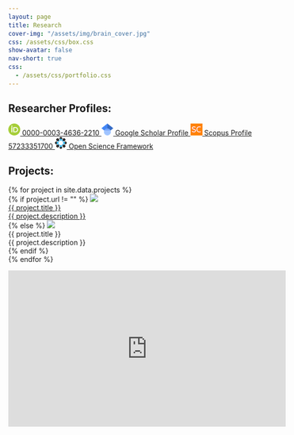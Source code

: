 ```yaml
---
layout: page
title: Research
cover-img: "/assets/img/brain_cover.jpg"
css: /assets/css/box.css
show-avatar: false
nav-short: true
css:
  - /assets/css/portfolio.css
---
```

## Researcher Profiles:
<a href="https://orcid.org/0000-0003-4636-2210" aria-label="View ORCID record" target="_blank" rel="noopener noreferrer">
<img
    src="/assets/img/logos/ORCIDiD_icon.png"
    alt="ORCID iD"/>
    0000-0003-4636-2210
</a>

<a href="https://scholar.google.co.uk/citations?user=5GAAfKoAAAAJ&hl=en" aria-label="Google Scholar Profile" target="_blank" rel="noopener noreferrer">
<img
    src="/assets/img/Google_Scholar_logo.png"
    alt="Google Scholar Profile"/>
    Google Scholar Profile
</a>

<a href="https://www.scopus.com/authid/detail.uri?authorId=57233351700" aria-label="Scopus Profile" target="_blank" rel="noopener noreferrer">
<img
    src="/assets/img/logos/scopus-logo.png"
    alt="Scopus Profile"/>
    Scopus Profile 57233351700
</a>

<a href="https://osf.io/ekmyr" aria-label="Open Science Framework" target="_blank" rel="noopener noreferrer">
<img
    src="/assets/img/osf-logo-small.png"
    alt="Open Science Framework"/>
    Open Science Framework
</a>

## Projects:

<div id="shinyapps-big">
        {% for project in site.data.projects %}
        <div class="shinyapp">
            {% if project.url != "" %}
              <a class="applink" href="{{ project.url }}" target="_blank" rel="noopener">
              <img class="appimg" src="/assets/img/screenshots/{{ project.img }}" />
              <div class="apptitle">{{ project.title }}</div>
              <div class="appdesc">{{ project.description }}</div>
            </a>
            {% else %}
              <img class="appimg" src="/assets/img/screenshots/{{ project.img }}" />
              <div class="apptitle">{{ project.title }}</div>
              <div class="appdesc">{{ project.description }}</div>
            {% endif %}
        </div>
      {% endfor %}
</div>

<div id="content-desktop">
<p align="center"><iframe width="560" height="315" src="https://www.youtube.com/embed/6XZ54ijJYSk" frameborder="0" allow="accelerometer; autoplay; encrypted-media; gyroscope; picture-in-picture" allowfullscreen></iframe></p>
</div>